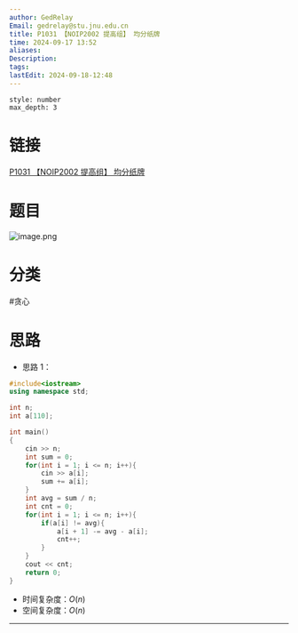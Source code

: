 ```yaml
---
author: GedRelay
Email: gedrelay@stu.jnu.edu.cn
title: P1031 【NOIP2002 提高组】 均分纸牌
time: 2024-09-17 13:52
aliases: 
Description: 
tags: 
lastEdit: 2024-09-18-12:48
---
```


```toc
style: number
max_depth: 3
```

# 链接
[P1031 【NOIP2002 提高组】 均分纸牌](https://www.luogu.com.cn/problem/P1031) 

# 题目
![image.png](https://ged-pic-bed.oss-cn-guangzhou.aliyuncs.com/img/202409171353409.png)


# 分类
#贪心 

# 思路
- 思路 1：


```cpp
#include<iostream>
using namespace std;

int n;
int a[110];

int main()
{
    cin >> n;
    int sum = 0;
    for(int i = 1; i <= n; i++){
        cin >> a[i];
        sum += a[i];
    }
    int avg = sum / n;
    int cnt = 0;
    for(int i = 1; i <= n; i++){
        if(a[i] != avg){
            a[i + 1] -= avg - a[i];
            cnt++;
        }
    }
    cout << cnt;
	return 0;
}
```


- 时间复杂度：${O\left( n \right)  }$ 
- 空间复杂度：${O\left( n \right)  }$ 


---

